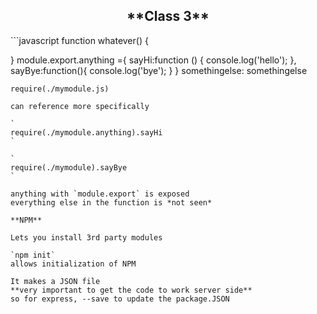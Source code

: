 <center><h2>**Class 3**</h2></center>
```javascript
function whatever() {

}
module.export.anything ={
  sayHi:function () {
      console.log('hello');
  },
  sayBye:function(){
    console.log('bye');
  }
}
somethingelse: somethingelse
```
require(./mymodule.js)

can reference more specifically

`
require(./mymodule.anything).sayHi
`

`
require(./mymodule).sayBye
`

anything with `module.export` is exposed
everything else in the function is *not seen*

**NPM**

Lets you install 3rd party modules

`npm init`
allows initialization of NPM

It makes a JSON file
**very important to get the code to work server side**
so for express, --save to update the package.JSON
